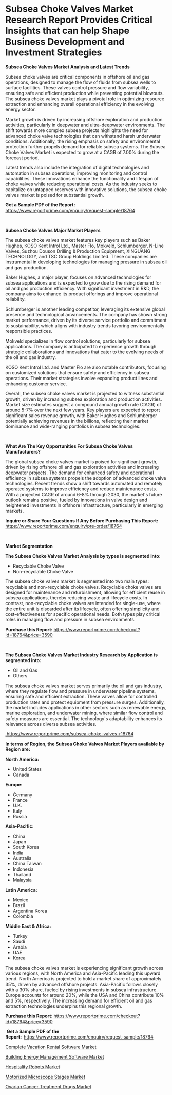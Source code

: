 <p><h1>Subsea Choke Valves Market Research Report Provides Critical Insights that can help Shape Business Development and Investment Strategies</h1></p><p><strong>Subsea Choke Valves Market Analysis and Latest Trends</strong></p>
<p><p>Subsea choke valves are critical components in offshore oil and gas operations, designed to manage the flow of fluids from subsea wells to surface facilities. These valves control pressure and flow variability, ensuring safe and efficient production while preventing potential blowouts. The subsea choke valves market plays a pivotal role in optimizing resource extraction and enhancing overall operational efficiency in the evolving energy sector.</p><p>Market growth is driven by increasing offshore exploration and production activities, particularly in deepwater and ultra-deepwater environments. The shift towards more complex subsea projects highlights the need for advanced choke valve technologies that can withstand harsh underwater conditions. Additionally, the rising emphasis on safety and environmental protection further propels demand for reliable subsea systems. The Subsea Choke Valves Market is expected to grow at a CAGR of 7.00% during the forecast period.</p><p>Latest trends also include the integration of digital technologies and automation in subsea operations, improving monitoring and control capabilities. These innovations enhance the functionality and lifespan of choke valves while reducing operational costs. As the industry seeks to capitalize on untapped reserves with innovative solutions, the subsea choke valves market is poised for substantial growth.</p></p>
<p><strong>Get a Sample PDF of the Report:&nbsp;</strong> <a href="https://www.reportprime.com/enquiry/request-sample/18764?utm_campaign=38&utm_medium=2&utm_source=Github&utm_content=ia&utm_term=22112024&utm_id=subsea-choke-valves">https://www.reportprime.com/enquiry/request-sample/18764</a></p>
<p>&nbsp;</p>
<p><strong>Subsea Choke Valves Major Market Players</strong></p>
<p><p>The subsea choke valves market features key players such as Baker Hughes, KOSO Kent Introl Ltd., Master Flo, Mokveld, Schlumberger, N-Line Valves, Suzhou Douson Drilling & Production Equipment, XINGUANG TECHNOLOGY, and TSC Group Holdings Limited. These companies are instrumental in developing technologies for managing pressure in subsea oil and gas production.</p><p>Baker Hughes, a major player, focuses on advanced technologies for subsea applications and is expected to grow due to the rising demand for oil and gas production efficiency. With significant investment in R&D, the company aims to enhance its product offerings and improve operational reliability.</p><p>Schlumberger is another leading competitor, leveraging its extensive global presence and technological advancements. The company has shown strong market performance, driven by its diverse service portfolio and commitment to sustainability, which aligns with industry trends favoring environmentally responsible practices.</p><p>Mokveld specializes in flow control solutions, particularly for subsea applications. The company is anticipated to experience growth through strategic collaborations and innovations that cater to the evolving needs of the oil and gas industry.</p><p>KOSO Kent Introl Ltd. and Master Flo are also notable contributors, focusing on customized solutions that ensure safety and efficiency in subsea operations. Their market strategies involve expanding product lines and enhancing customer service.</p><p>Overall, the subsea choke valves market is projected to witness substantial growth, driven by increasing subsea exploration and production activities. Market size estimates suggest a compound annual growth rate (CAGR) of around 5-7% over the next few years. Key players are expected to report significant sales revenue growth, with Baker Hughes and Schlumberger potentially achieving revenues in the billions, reflecting their market dominance and wide-ranging portfolios in subsea technologies.</p></p>
<p>&nbsp;</p>
<p><strong>What Are The Key Opportunities For Subsea Choke Valves Manufacturers?</strong></p>
<p><p>The global subsea choke valves market is poised for significant growth, driven by rising offshore oil and gas exploration activities and increasing deepwater projects. The demand for enhanced safety and operational efficiency in subsea systems propels the adoption of advanced choke valve technologies. Recent trends show a shift towards automated and remotely operated systems to improve efficiency and reduce maintenance costs. With a projected CAGR of around 6-8% through 2030, the market's future outlook remains positive, fueled by innovations in valve design and heightened investments in offshore infrastructure, particularly in emerging markets.</p></p>
<p><strong>Inquire or Share Your Questions If Any Before Purchasing This Report:</strong> <a href="https://www.reportprime.com/enquiry/pre-order/18764?utm_campaign=38&utm_medium=2&utm_source=Github&utm_content=ia&utm_term=22112024&utm_id=subsea-choke-valves">https://www.reportprime.com/enquiry/pre-order/18764</a></p>
<p>&nbsp;</p>
<p><strong>Market Segmentation</strong></p>
<p><strong>The Subsea Choke Valves Market Analysis by types is segmented into:</strong></p>
<p><ul><li>Recyclable Choke Valve</li><li>Non-recyclable Choke Valve</li></ul></p>
<p><p>The subsea choke valves market is segmented into two main types: recyclable and non-recyclable choke valves. Recyclable choke valves are designed for maintenance and refurbishment, allowing for efficient reuse in subsea applications, thereby reducing waste and lifecycle costs. In contrast, non-recyclable choke valves are intended for single-use, where the entire unit is discarded after its lifecycle, often offering simplicity and cost-effectiveness for specific operational needs. Both types play critical roles in managing flow and pressure in subsea environments.</p></p>
<p><strong>Purchase this Report:&nbsp;</strong><a href="https://www.reportprime.com/checkout?id=18764&price=3590&utm_campaign=38&utm_medium=2&utm_source=Github&utm_content=ia&utm_term=22112024&utm_id=subsea-choke-valves">https://www.reportprime.com/checkout?id=18764&price=3590</a></p>
<p>&nbsp;</p>
<p><strong>The Subsea Choke Valves Market Industry Research by Application is segmented into:</strong></p>
<p><ul><li>Oil and Gas</li><li>Others</li></ul></p>
<p><p>The subsea choke valves market serves primarily the oil and gas industry, where they regulate flow and pressure in underwater pipeline systems, ensuring safe and efficient extraction. These valves allow for controlled production rates and protect equipment from pressure surges. Additionally, the market includes applications in other sectors such as renewable energy, marine exploration, and underwater mining, where similar flow control and safety measures are essential. The technology's adaptability enhances its relevance across diverse subsea activities.</p></p>
<p><a href="https://www.reportprime.com/subsea-choke-valves-r18764?utm_campaign=38&utm_medium=2&utm_source=Github&utm_content=ia&utm_term=22112024&utm_id=subsea-choke-valves">&nbsp;https://www.reportprime.com/subsea-choke-valves-r18764</a></p>
<p><strong>In terms of Region, the Subsea Choke Valves Market Players available by Region are:</strong></p>
<p>
    <p> <strong> North America: </strong>
        <ul>
            <li>United States</li>
            <li>Canada</li>
        </ul>
        </p> 
    <p> <strong> Europe: </strong>
        <ul>
            <li>Germany</li>
            <li>France</li>
            <li>U.K.</li>
            <li>Italy</li>
            <li>Russia</li>
        </ul>
        </p> 
    <p> <strong> Asia-Pacific: </strong>
        <ul>
            <li>China</li>
            <li>Japan</li>
            <li>South Korea</li>
            <li>India</li>
            <li>Australia</li>
            <li>China Taiwan</li>
            <li>Indonesia</li>
            <li>Thailand</li>
            <li>Malaysia</li>
        </ul>
        </p> 
    <p> <strong> Latin America: </strong>
        <ul>
            <li>Mexico</li>
            <li>Brazil</li>
            <li>Argentina Korea</li>
            <li>Colombia</li>
        </ul>
        </p> 
    <p> <strong> Middle East & Africa: </strong>
        <ul>
            <li>Turkey</li>
            <li>Saudi</li>
            <li>Arabia</li>
            <li>UAE</li>
            <li>Korea</li>
        </ul>
    </p>
    </p>
<p><p>The subsea choke valves market is experiencing significant growth across various regions, with North America and Asia-Pacific leading this upward trend. North America is projected to hold a market share of approximately 35%, driven by advanced offshore projects. Asia-Pacific follows closely with a 30% share, fueled by rising investments in subsea infrastructure. Europe accounts for around 20%, while the USA and China contribute 10% and 5%, respectively. The increasing demand for efficient oil and gas extraction technologies underpins this regional growth.</p></p>
<p><strong>Purchase this Report: </strong><a href="https://www.reportprime.com/checkout?id=18764&price=3590&utm_campaign=38&utm_medium=2&utm_source=Github&utm_content=ia&utm_term=22112024&utm_id=subsea-choke-valves">https://www.reportprime.com/checkout?id=18764&price=3590</a></p>
<p>&nbsp;<strong>Get a Sample PDF of the Report:&nbsp;&nbsp;</strong><a href="https://www.reportprime.com/enquiry/request-sample/18764?utm_campaign=38&utm_medium=2&utm_source=Github&utm_content=ia&utm_term=22112024&utm_id=subsea-choke-valves">https://www.reportprime.com/enquiry/request-sample/18764</a></p>
<p><strong></strong></p>
<p><p><a href="https://www.linkedin.com/pulse/projected-growth-complete-vacation-rental-software-market-f8wje?utm_campaign=38&utm_medium=2&utm_source=Github&utm_content=ia&utm_term=22112024&utm_id=subsea-choke-valves">Complete Vacation Rental Software Market</a></p><p><a href="https://www.linkedin.com/pulse/according-global-building-energy-management-software-rzu3e?utm_campaign=38&utm_medium=2&utm_source=Github&utm_content=ia&utm_term=22112024&utm_id=subsea-choke-valves">Building Energy Management Software Market</a></p><p><a href="https://github.com/petbigbeepjn/Market-Research-Report-List-1/blob/main/hospitality-robots-market.md?utm_campaign=38&utm_medium=2&utm_source=Github&utm_content=ia&utm_term=22112024&utm_id=subsea-choke-valves">Hospitality Robots Market</a></p><p><a href="https://github.com/NasrinKhan99/Market-Research-Report-List-1/blob/main/motorized-microscope-stages-market.md?utm_campaign=38&utm_medium=2&utm_source=Github&utm_content=ia&utm_term=22112024&utm_id=subsea-choke-valves">Motorized Microscope Stages Market</a></p><p><a href="https://issuu.com/reportprime-2/docs/ovarian-cancer-treatment-drugs-mark_d20808e7503dbb?utm_campaign=38&utm_medium=2&utm_source=Github&utm_content=ia&utm_term=22112024&utm_id=subsea-choke-valves">Ovarian Cancer Treatment Drugs Market</a></p></p>